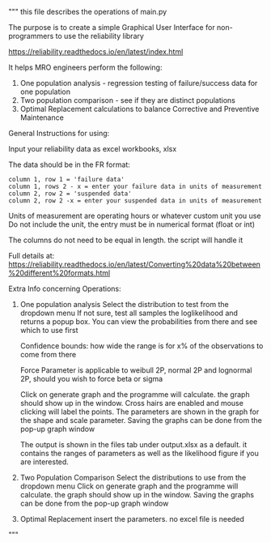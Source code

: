 """
this file describes the operations of main.py

The purpose is to create a simple Graphical User Interface for non-programmers to use the reliability library

https://reliability.readthedocs.io/en/latest/index.html

It helps MRO engineers perform the following:
1. One population analysis - regression testing of failure/success data for one population
2. Two population comparison - see if they are distinct populations
3. Optimal Replacement calculations to balance Corrective and Preventive Maintenance

General Instructions for using:

Input your reliability data as excel workbooks, xlsx

The data should be in the FR format:

    column 1, row 1 = 'failure data'
    column 1, rows 2 - x = enter your failure data in units of measurement
    column 2, row 2 = 'suspended data'
    column 2, row 2 -x = enter your suspended data in units of measurement

Units of measurement are operating hours or whatever custom unit you use
Do not include the unit, the entry must be in numerical format (float or int)

The columns do not need to be equal in length. the script will handle it

Full details at:
https://reliability.readthedocs.io/en/latest/Converting%20data%20between%20different%20formats.html

Extra Info concerning Operations:

1. One population analysis
    Select the distribution to test from the dropdown menu
    If not sure, test all samples the loglikelihood and returns a popup box.
    You can view the probabilities from there and see which to use first

    Confidence bounds: how wide the range is for x% of the observations to come from there

    Force Parameter is applicable to weibull 2P, normal 2P and lognormal 2P, should you wish to force beta or sigma

    Click on generate graph and the programme will calculate. the graph should show up in the window.
    Cross hairs are enabled and mouse clicking will label the points.
    The parameters are shown in the graph for the shape and scale parameter.
    Saving the graphs can be done from the pop-up graph window

    The output is shown in the files tab under output.xlsx as a default.
    it contains the ranges of parameters as well as the likelihood figure if you are interested.

2. Two Population Comparison
    Select the distributions to use from the dropdown menu
    Click on generate graph and the programme will calculate. the graph should show up in the window.
    Saving the graphs can be done from the pop-up graph window

3. Optimal Replacement
    insert the parameters. no excel file is needed

"""
